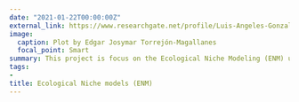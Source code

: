 ```yaml
---
date: "2021-01-22T00:00:00Z"
external_link: https://www.researchgate.net/profile/Luis-Angeles-Gonzalez/research
image:
  caption: Plot by Edgar Josymar Torrejón-Magallanes
  focal_point: Smart
summary: This project is focus on the Ecological Niche Modeling (ENM) using different tools such as *kuenm* and *ntbox* R packages. I am working with climate change scenarios to assess the vulnerability of commercially important marine species, such as red octopus (*Octopus maya*) in Mexico and Pacific chub mackerel (*Scomber japonicus*) in Peru.
tags:
- 
title: Ecological Niche models (ENM)
---
```

